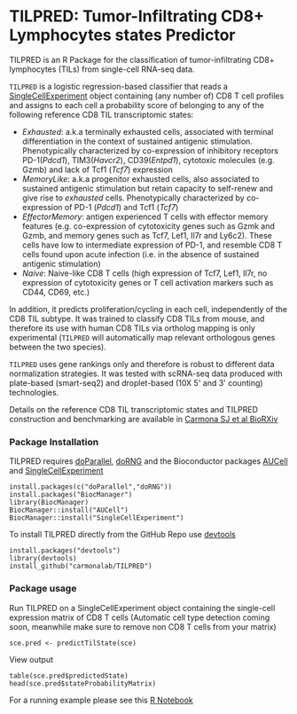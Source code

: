 # TILPRED: Tumor-Infiltrating CD8+ Lymphocytes states Predictor

TILPRED is an R Package for the classification of tumor-infiltrating CD8+ lymphocytes (TILs) from single-cell RNA-seq data.

`TILPRED` is a logistic regression-based classifier that reads a [SingleCellExperiment](https://doi.org/doi:10.18129/B9.bioc.SingleCellExperiment) object containing (any number of) CD8 T cell profiles and assigns to each cell a probability score of belonging to any of the following reference CD8 TIL transcriptomic states: 

* _Exhausted_: a.k.a terminally exhausted cells, associated with terminal differentiation in the context of sustained antigenic stimulation. Phenotypically characterized by co-expression of inhibitory receptors PD-1(_Pdcd1_), TIM3(_Havcr2_), CD39(_Entpd1_), cytotoxic molecules (e.g. Gzmb) and lack of Tcf1 (_Tcf7_) expression
* _MemoryLike_: a.k.a progenitor exhausted cells, also associated to sustained antigenic stimulation but retain capacity to self-renew and give rise to _exhausted_ cells. Phenotypically characterized by co-expression of PD-1 (_Pdcd1_) and Tcf1 (_Tcf7_)
* _EffectorMemory_: antigen experienced T cells with effector memory features (e.g. co-expression of cytotoxicity genes such as Gzmk and Gzmb, and memory genes such as Tcf7, Lef1, Il7r and Ly6c2). These cells have low to intermediate expression of PD-1, and resemble CD8 T cells found upon acute infection (i.e. in the absence of sustained antigenic stimulation)
* _Naive_: Naive-like CD8 T cells (high expression of Tcf7, Lef1, Il7r, no expression of cytotoxicity genes or T cell activation markers such as CD44, CD69, etc.)

In addition, it predicts proliferation/cycling in each cell, independently of the CD8 TIL subtype. It was trained to classify CD8 TILs from mouse, and therefore its use with human CD8 TILs via ortholog mapping is only experimental (`TILPRED` will automatically map relevant orthologous genes between the two species).

`TILPRED` uses gene rankings only and therefore is robust to different data normalization strategies. It was tested with scRNA-seq data produced with plate-based (smart-seq2) and droplet-based (10X 5' and 3' counting) technologies. 

 
Details on the reference CD8 TIL transcriptomic states and TILPRED construction and benchmarking are available in [Carmona SJ et al BioRXiv](https://doi.org/10.1101/800847)


### Package Installation

TILPRED requires [doParallel](https://cran.r-project.org/web/packages/doParallel/index.html), [doRNG](https://cran.r-project.org/web/packages/doRNG/index.html) and the Bioconductor packages [AUCell](https://bioconductor.org/packages/release/bioc/html/AUCell.html) and [SingleCellExperiment](https://bioconductor.org/packages/release/bioc/html/SingleCellExperiment.html)


```
install.packages(c("doParallel","doRNG"))
install.packages("BiocManager")
library(BiocManager)
BiocManager::install("AUCell")
BiocManager::install("SingleCellExperiment")
```

To install TILPRED directly from the GitHub Repo use [devtools](https://cran.r-project.org/web/packages/devtools/index.html)

```
install.packages("devtools")
library(devtools)
install_github("carmonalab/TILPRED")
```

### Package usage

Run TILPRED on a SingleCellExperiment object containing the single-cell expression matrix of CD8 T cells (Automatic cell type detection coming soon, meanwhile make sure to remove non CD8 T cells from your matrix) 
```
sce.pred <- predictTilState(sce)
```

View output
```
table(sce.pred$predictedState)
head(sce.pred$stateProbabilityMatrix)
```

For a running example please see this [R Notebook](https://github.com/carmonalab/testTILPRED)
